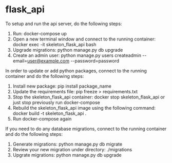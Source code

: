 # flask_api

To setup and run the api server, do the following steps:

1. Run: docker-compose up
2. Open a new terminal window and connect to the running container: docker exec -it skeleton_flask_api bash
3. Upgrade migrations: python manage.py db upgrade
4. Create an admin user: python manage.py users createadmin --email=user@example.com --password=password

In order to update or add python packages, connect to the running container and do the following steps:

1. Install new package: pip install package_name
2. Update the requirements file: pip freeze > requirements.txt
3. Stop the skeleton_flask_api container: docker stop skeleton_flask_api or just stop previously run docker-compose
4. Rebuild the skeleton_flask_api image using the following command: docker build -t skeleton_flask_api .
5. Run docker-compose again

If you need to do any database migrations, connect to the running container and do the following steps:

1. Generate migrations: python manage.py db migrate
2. Review your new migration under directory: ./migrations
3. Upgrate migrations: python manage.py db upgrade

